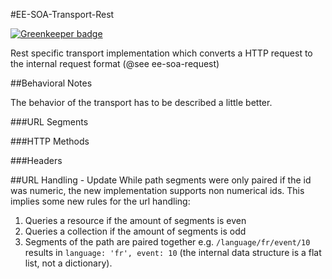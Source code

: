 #EE-SOA-Transport-Rest

[![Greenkeeper badge](https://badges.greenkeeper.io/eventEmitter/ee-soa-transport-rest.svg)](https://greenkeeper.io/)

Rest specific transport implementation which converts a HTTP request to the internal request format (@see ee-soa-request)

##Behavioral Notes

The behavior of the transport has to be described a little better.

###URL Segments

###HTTP Methods

###Headers

##URL Handling - Update
While path segments were only paired if the id was numeric, the new implementation supports non numerical ids. This
implies some new rules for the url handling:

  1. Queries a resource if the amount of segments is even
  2. Queries a collection if the amount of segments is odd
  3. Segments of the path are paired together e.g. `/language/fr/event/10` results in `language: 'fr', event: 10` (the
    internal data structure is a flat list, not a dictionary).